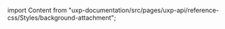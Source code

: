 
import Content from "uxp-documentation/src/pages/uxp-api/reference-css/Styles/background-attachment";

<Content query="product=xd"/>
